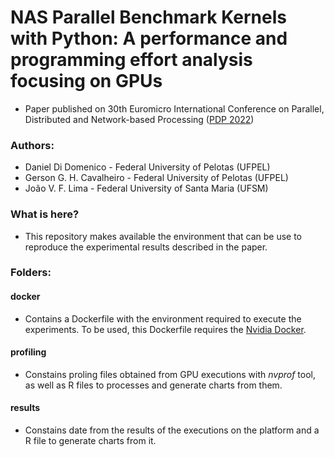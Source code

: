 # NAS Parallel Benchmark Kernels with Python: A performance and programming effort analysis focusing on GPUs
- Paper published on 30th Euromicro International Conference on Parallel, Distributed and Network-based Processing ([PDP 2022](https://pdp2022.infor.uva.es/))

### Authors: 
- Daniel Di Domenico - Federal University of Pelotas (UFPEL)
- Gerson G. H. Cavalheiro - Federal University of Pelotas (UFPEL)
- João V. F. Lima - Federal University of Santa Maria (UFSM)

### What is here?
- This repository makes available the environment that can be use to reproduce the experimental results described in the paper.

### Folders:

#### docker
- Contains a Dockerfile with the environment required to execute the experiments. To be used, this Dockerfile requires the [Nvidia Docker](https://docs.nvidia.com/datacenter/cloud-native/container-toolkit/install-guide.html).

#### profiling
- Constains proling files obtained from GPU executions with *nvprof* tool, as well as R files to processes and generate charts from them.

#### results
- Constains date from the results of the executions on the platform and a R file to generate charts from it.


